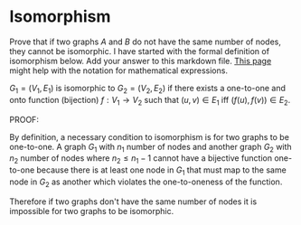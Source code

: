 # Isomorphism

Prove that if two graphs $A$ and $B$ do not have the same number of nodes, they
cannot be isomorphic. I have started with the formal definition of isomorphism
below. Add your answer to this markdown file. [This
page](https://docs.github.com/en/get-started/writing-on-github/working-with-advanced-formatting/writing-mathematical-expressions)
might help with the notation for mathematical expressions.

$G_1=(V_1 , E_1)$ is isomorphic to $G_2 = (V_2, E_2)$ if there exists a
one-to-one and onto function (bijection) $f: V_1 \rightarrow V_2$ such that $(u,v)
\in E_1$ iff $(f(u),f(v)) \in E_2$.

PROOF:

By definition, a necessary condition to isomorphism is for two graphs to be one-to-one. A graph $G_1$  with $n_1$
number of nodes and another graph $G_2$  with $n_2$  number of nodes where $n_2 \le n_1 - 1$  cannot have a bijective
function one-to-one because there is at least one node in $G_1$ that must map to the same node in $G_2$ as another which
violates the one-to-oneness of the function.

Therefore if two graphs don't have the same number of nodes it is impossible for two graphs to be isomorphic.
